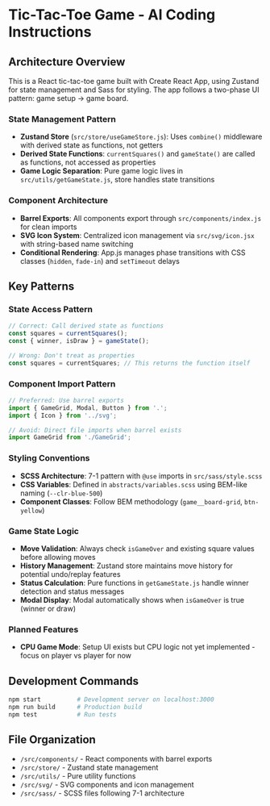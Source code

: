 # Tic-Tac-Toe Game - AI Coding Instructions

## Architecture Overview

This is a React tic-tac-toe game built with Create React App, using Zustand for state management and Sass for styling. The app follows a two-phase UI pattern: game setup → game board.

### State Management Pattern
- **Zustand Store** (`src/store/useGameStore.js`): Uses `combine()` middleware with derived state as functions, not getters
- **Derived State Functions**: `currentSquares()` and `gameState()` are called as functions, not accessed as properties
- **Game Logic Separation**: Pure game logic lives in `src/utils/getGameState.js`, store handles state transitions

### Component Architecture
- **Barrel Exports**: All components export through `src/components/index.js` for clean imports
- **SVG Icon System**: Centralized icon management via `src/svg/icon.jsx` with string-based name switching
- **Conditional Rendering**: App.js manages phase transitions with CSS classes (`hidden`, `fade-in`) and `setTimeout` delays

## Key Patterns

### State Access Pattern
```javascript
// Correct: Call derived state as functions
const squares = currentSquares();
const { winner, isDraw } = gameState();

// Wrong: Don't treat as properties
const squares = currentSquares; // This returns the function itself
```

### Component Import Pattern
```javascript
// Preferred: Use barrel exports
import { GameGrid, Modal, Button } from '.';
import { Icon } from '../svg';

// Avoid: Direct file imports when barrel exists
import GameGrid from './GameGrid';
```

### Styling Conventions
- **SCSS Architecture**: 7-1 pattern with `@use` imports in `src/sass/style.scss`
- **CSS Variables**: Defined in `abstracts/variables.scss` using BEM-like naming (`--clr-blue-500`)
- **Component Classes**: Follow BEM methodology (`game__board-grid`, `btn-yellow`)

### Game State Logic
- **Move Validation**: Always check `isGameOver` and existing square values before allowing moves
- **History Management**: Zustand store maintains move history for potential undo/replay features
- **Status Calculation**: Pure functions in `getGameState.js` handle winner detection and status messages
- **Modal Display**: Modal automatically shows when `isGameOver` is true (winner or draw)

### Planned Features
- **CPU Game Mode**: Setup UI exists but CPU logic not yet implemented - focus on player vs player for now

## Development Commands

```bash
npm start          # Development server on localhost:3000
npm run build      # Production build
npm test           # Run tests
```

## File Organization
- `/src/components/` - React components with barrel exports
- `/src/store/` - Zustand state management
- `/src/utils/` - Pure utility functions
- `/src/svg/` - SVG components and icon management
- `/src/sass/` - SCSS files following 7-1 architecture